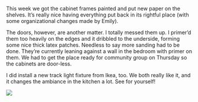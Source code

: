 This week we got the cabinet frames painted and put new paper on the
shelves. It’s really nice having everything put back in its rightful
place (with some organizational changes made by Emily).

The doors, however, are another matter. I totally messed them up. I
primer’d them too heavily on the edges and it dribbled to the underside,
forming some nice thick latex patches. Needless to say more sanding had
to be done. They’re currently leaning against a wall in the bedroom with
primer on them. We had to get the place ready for community group on
Thursday so the cabinets are door-less.

I did install a new track light fixture from Ikea, too. We both really
like it, and it changes the ambiance in the kitchen a lot. See for
yourself!

![](http://media.tumblr.com/tumblr_liodqybQ4w1qzqppu.jpg)
